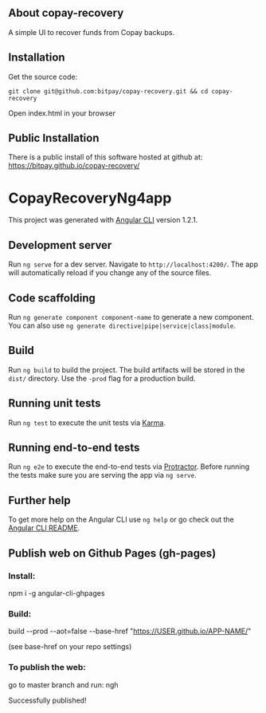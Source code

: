 ## About copay-recovery
A simple UI to recover funds from Copay backups.

## Installation
Get the source code:

```
git clone git@github.com:bitpay/copay-recovery.git && cd copay-recovery
```

Open index.html in your browser

## Public Installation

There is a public install of this software hosted at github at: 
https://bitpay.github.io/copay-recovery/

# CopayRecoveryNg4app

This project was generated with [Angular CLI](https://github.com/angular/angular-cli) version 1.2.1.

## Development server

Run `ng serve` for a dev server. Navigate to `http://localhost:4200/`. The app will automatically reload if you change any of the source files.

## Code scaffolding

Run `ng generate component component-name` to generate a new component. You can also use `ng generate directive|pipe|service|class|module`.

## Build

Run `ng build` to build the project. The build artifacts will be stored in the `dist/` directory. Use the `-prod` flag for a production build.

## Running unit tests

Run `ng test` to execute the unit tests via [Karma](https://karma-runner.github.io).

## Running end-to-end tests

Run `ng e2e` to execute the end-to-end tests via [Protractor](http://www.protractortest.org/).
Before running the tests make sure you are serving the app via `ng serve`.

## Further help

To get more help on the Angular CLI use `ng help` or go check out the [Angular CLI README](https://github.com/angular/angular-cli/blob/master/README.md).

## Publish web on Github Pages (gh-pages)

### Install:
npm i -g angular-cli-ghpages

### Build:
build --prod --aot=false --base-href "https://USER.github.io/APP-NAME/"

(see base-href on your repo settings)

### To publish the web:
go to master branch and run:
ngh

Successfully published!
